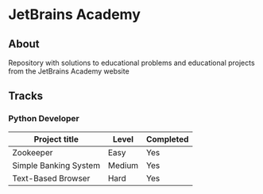 # JetBrains Academy

## About 

Repository with solutions to educational problems and educational projects from the JetBrains Academy website

## Tracks

### Python Developer

| Project title | Level | Completed |
| --- | --- | --- |
| Zookeeper | Easy | Yes |
| Simple Banking System | Medium | Yes |
| Text-Based Browser | Hard | Yes |
